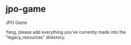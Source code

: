 jpo-game
========

JPO Game

Yang, please add everything you've currently made into the "legacy\_resources" directory.
